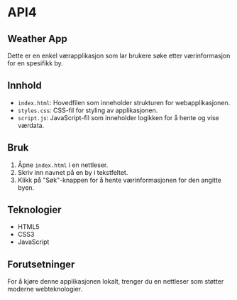 # API4
## Weather App

Dette er en enkel værapplikasjon som lar brukere søke etter værinformasjon for en spesifikk by.

## Innhold

- `index.html`: Hovedfilen som inneholder strukturen for webapplikasjonen.
- `styles.css`: CSS-fil for styling av applikasjonen.
- `script.js`: JavaScript-fil som inneholder logikken for å hente og vise værdata.

## Bruk

1. Åpne `index.html` i en nettleser.
2. Skriv inn navnet på en by i tekstfeltet.
3. Klikk på "Søk"-knappen for å hente værinformasjonen for den angitte byen.

## Teknologier

- HTML5
- CSS3
- JavaScript

## Forutsetninger

For å kjøre denne applikasjonen lokalt, trenger du en nettleser som støtter moderne webteknologier.


